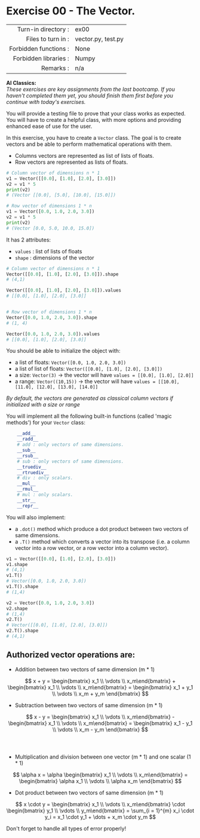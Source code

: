 # Exercise 00 - The Vector.

|                         |                     |
| -----------------------:| ------------------- |
|   Turn-in directory :   |  ex00               |
|   Files to turn in :    |  vector.py, test.py |
|   Forbidden functions : |  None               |
|   Forbidden libraries : |  Numpy              |
|   Remarks :             |  n/a                |

 **AI Classics:**   
*These exercises are key assignments from the last bootcamp. If you haven't completed them yet, you should finish them first before you continue with today's exercises.*

You will provide a testing file to prove that your class works as expected.  
You will have to create a helpful class, with more options and providing enhanced ease of use for the user.

In this exercise, you have to create a `Vector` class. The goal is to create vectors and be able to perform mathematical operations with them.
- Columns vectors are represented as list of lists of floats.
- Row vectors are represented as lists of floats.

```py
# Column vector of dimensions n * 1
v1 = Vector([[0.0], [1.0], [2.0], [3.0]])
v2 = v1 * 5
print(v2)
# (Vector [[0.0], [5.0], [10.0], [15.0]])

# Row vector of dimensions 1 * n
v1 = Vector([0.0, 1.0, 2.0, 3.0])
v2 = v1 * 5
print(v2)
# (Vector [0.0, 5.0, 10.0, 15.0])
```

It has 2 attributes:  
* `values` : list of lists of floats 
* `shape` : dimensions of the vector  
```py
# Column vector of dimensions n * 1
Vector([[0.0], [1.0], [2.0], [3.0]]).shape
# (4,1)

Vector([[0.0], [1.0], [2.0], [3.0]]).values
# [[0.0], [1.0], [2.0], [3.0]]


# Row vector of dimensions 1 * n
Vector([0.0, 1.0, 2.0, 3.0]).shape
# (1, 4) 

Vector([0.0, 1.0, 2.0, 3.0]).values
# [[0.0], [1.0], [2.0], [3.0]] 
```

You should be able to initialize the object with:
* a list of floats: `Vector([0.0, 1.0, 2.0, 3.0])`  
* a list of list of floats: `Vector([[0.0], [1.0], [2.0], [3.0]])`  
* a size: `Vector(3)` -> the vector will have `values = [[0.0], [1.0], [2.0]]`
* a range: `Vector((10,15))` -> the vector will have `values = [[10.0], [11.0], [12.0], [13.0], [14.0]]`

*By default, the vectors are generated as classical column vectors if initialized with a size or range*

You will implement all the following built-in functions (called 'magic methods') for your `Vector` class:

```py
    __add__
    __radd__
    # add : only vectors of same dimensions.
    __sub__
    __rsub__
    # sub : only vectors of same dimensions.
    __truediv__
    __rtruediv__
    # div : only scalars.
    __mul__
    __rmul__
    # mul : only scalars.
    __str__
    __repr__
```

You will also implement: 
* a `.dot()` method which produce a dot product between two vectors of same dimensions.
* a `.T()` method which converts a vector into its transpose
(i.e. a column vector into a row vector, or a row vector into a column vector). 

```py
v1 = Vector([[0.0], [1.0], [2.0], [3.0]])
v1.shape
# (4,1)
v1.T()
# Vector([0.0, 1.0, 2.0, 3.0])
v1.T().shape
# (1,4)

v2 = Vector([0.0, 1.0, 2.0, 3.0])
v2.shape
# (1,4)
v2.T()
# Vector([[0.0], [1.0], [2.0], [3.0]])
v2.T().shape
# (4,1)
```

## Authorized vector operations are:  

- Addition between two vectors of same dimension (m * 1)

$$
x + y = 
\begin{bmatrix} x_1 \\ \vdots \\ x_m\end{bmatrix} + 
\begin{bmatrix} x_1 \\ \vdots \\ x_m\end{bmatrix} 
= \begin{bmatrix} x_1 + y_1 \\ \vdots \\ x_m + y_m \end{bmatrix}
$$  

- Subtraction between two vectors of same dimension (m * 1)

$$
x - y = 
\begin{bmatrix} x_1 \\ \vdots \\ x_m\end{bmatrix} - 
\begin{bmatrix} x_1 \\ \vdots \\ x_m\end{bmatrix} 
= \begin{bmatrix} x_1 - y_1 \\ \vdots \\ x_m - y_m \end{bmatrix}
$$  
​
- Multiplication and division between one vector (m * 1) and one scalar (1 * 1)

$$
\alpha x = \alpha \begin{bmatrix} x_1 \\ \vdots \\ x_m\end{bmatrix}  = 
\begin{bmatrix} \alpha x_1 \\ \vdots \\ \alpha x_m \end{bmatrix}
$$  

- Dot product between two vectors of same dimension (m * 1)  

$$
x \cdot y = \begin{bmatrix} x_1 \\ \vdots \\ x_m\end{bmatrix} 
\cdot 
\begin{bmatrix} y_1 \\ \vdots \\ y_m\end{bmatrix} = 
\sum_{i = 1}^{m} x_i \cdot y_i =  x_1 \cdot y_1 + \dots + x_m \cdot y_m 
$$  

Don't forget to handle all types of error properly!